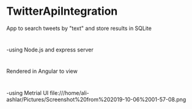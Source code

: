 # TwitterApiIntegration

App to search tweets by "text" and store results in SQLite
#
-using Node.js and express server
#
Rendered in Angular to view
#
-using Metrial UI
file:///home/ali-ashlar/Pictures/Screenshot%20from%202019-10-06%2001-57-08.png
